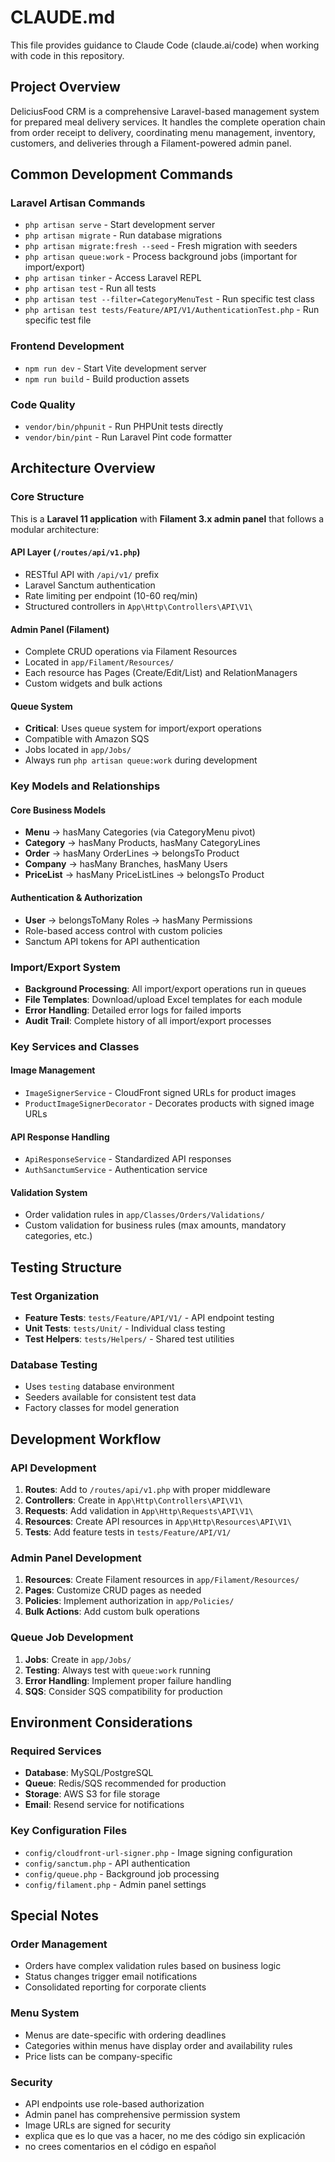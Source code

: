 # CLAUDE.md

This file provides guidance to Claude Code (claude.ai/code) when working with code in this repository.

## Project Overview

DeliciusFood CRM is a comprehensive Laravel-based management system for prepared meal delivery services. It handles the complete operation chain from order receipt to delivery, coordinating menu management, inventory, customers, and deliveries through a Filament-powered admin panel.

## Common Development Commands

### Laravel Artisan Commands
- `php artisan serve` - Start development server
- `php artisan migrate` - Run database migrations
- `php artisan migrate:fresh --seed` - Fresh migration with seeders
- `php artisan queue:work` - Process background jobs (important for import/export)
- `php artisan tinker` - Access Laravel REPL
- `php artisan test` - Run all tests
- `php artisan test --filter=CategoryMenuTest` - Run specific test class
- `php artisan test tests/Feature/API/V1/AuthenticationTest.php` - Run specific test file

### Frontend Development
- `npm run dev` - Start Vite development server
- `npm run build` - Build production assets

### Code Quality
- `vendor/bin/phpunit` - Run PHPUnit tests directly
- `vendor/bin/pint` - Run Laravel Pint code formatter

## Architecture Overview

### Core Structure
This is a **Laravel 11 application** with **Filament 3.x admin panel** that follows a modular architecture:

#### API Layer (`/routes/api/v1.php`)
- RESTful API with `/api/v1/` prefix
- Laravel Sanctum authentication
- Rate limiting per endpoint (10-60 req/min)
- Structured controllers in `App\Http\Controllers\API\V1\`

#### Admin Panel (Filament)
- Complete CRUD operations via Filament Resources
- Located in `app/Filament/Resources/`
- Each resource has Pages (Create/Edit/List) and RelationManagers
- Custom widgets and bulk actions

#### Queue System
- **Critical**: Uses queue system for import/export operations
- Compatible with Amazon SQS
- Jobs located in `app/Jobs/`
- Always run `php artisan queue:work` during development

### Key Models and Relationships

#### Core Business Models
- **Menu** → hasMany Categories (via CategoryMenu pivot)
- **Category** → hasMany Products, hasMany CategoryLines
- **Order** → hasMany OrderLines → belongsTo Product
- **Company** → hasMany Branches, hasMany Users
- **PriceList** → hasMany PriceListLines → belongsTo Product

#### Authentication & Authorization
- **User** → belongsToMany Roles → hasMany Permissions
- Role-based access control with custom policies
- Sanctum API tokens for API authentication

### Import/Export System
- **Background Processing**: All import/export operations run in queues
- **File Templates**: Download/upload Excel templates for each module
- **Error Handling**: Detailed error logs for failed imports
- **Audit Trail**: Complete history of all import/export processes

### Key Services and Classes

#### Image Management
- `ImageSignerService` - CloudFront signed URLs for product images
- `ProductImageSignerDecorator` - Decorates products with signed image URLs

#### API Response Handling
- `ApiResponseService` - Standardized API responses
- `AuthSanctumService` - Authentication service

#### Validation System
- Order validation rules in `app/Classes/Orders/Validations/`
- Custom validation for business rules (max amounts, mandatory categories, etc.)

## Testing Structure

### Test Organization
- **Feature Tests**: `tests/Feature/API/V1/` - API endpoint testing
- **Unit Tests**: `tests/Unit/` - Individual class testing
- **Test Helpers**: `tests/Helpers/` - Shared test utilities

### Database Testing
- Uses `testing` database environment
- Seeders available for consistent test data
- Factory classes for model generation

## Development Workflow

### API Development
1. **Routes**: Add to `/routes/api/v1.php` with proper middleware
2. **Controllers**: Create in `App\Http\Controllers\API\V1\`
3. **Requests**: Add validation in `App\Http\Requests\API\V1\`
4. **Resources**: Create API resources in `App\Http\Resources\API\V1\`
5. **Tests**: Add feature tests in `tests/Feature/API/V1/`

### Admin Panel Development
1. **Resources**: Create Filament resources in `app/Filament/Resources/`
2. **Pages**: Customize CRUD pages as needed
3. **Policies**: Implement authorization in `app/Policies/`
4. **Bulk Actions**: Add custom bulk operations

### Queue Job Development
1. **Jobs**: Create in `app/Jobs/`
2. **Testing**: Always test with `queue:work` running
3. **Error Handling**: Implement proper failure handling
4. **SQS**: Consider SQS compatibility for production

## Environment Considerations

### Required Services
- **Database**: MySQL/PostgreSQL
- **Queue**: Redis/SQS recommended for production
- **Storage**: AWS S3 for file storage
- **Email**: Resend service for notifications

### Key Configuration Files
- `config/cloudfront-url-signer.php` - Image signing configuration
- `config/sanctum.php` - API authentication
- `config/queue.php` - Background job processing
- `config/filament.php` - Admin panel settings

## Special Notes

### Order Management
- Orders have complex validation rules based on business logic
- Status changes trigger email notifications
- Consolidated reporting for corporate clients

### Menu System
- Menus are date-specific with ordering deadlines
- Categories within menus have display order and availability rules
- Price lists can be company-specific

### Security
- API endpoints use role-based authorization
- Admin panel has comprehensive permission system
- Image URLs are signed for security
- explica que es lo que vas a hacer, no me des código sin explicación
- no crees comentarios en el código en español